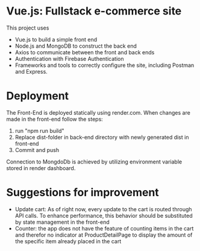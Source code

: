 # Vue.js: Fullstack e-commerce site

This project uses 
- Vue.js to build a simple front end
- Node.js and MongoDB to construct the back end
- Axios to communicate between the front and back ends
- Authentication with Firebase Authentication
- Frameworks and tools to correctly configure the site, including Postman and Express.

# Deployment

The Front-End is deployed statically using render.com.
When changes are made in the front-end follow the steps:
1. run "npm run build"
2. Replace dist-folder in back-end directory with newly generated dist in front-end
3. Commit and push

Connection to MongdoDb is achieved by utilizing environment variable stored in render dashboard.

#  Suggestions for improvement
- Update cart: As of right now, every update to the cart is routed through API calls. To enhance performance, this behavior should be substituted by state management in the front-end
- Counter: the app does not have the feature of counting items in the cart and therefor no indicator at ProductDetailPage to display the amount of the specific item already placed in the cart